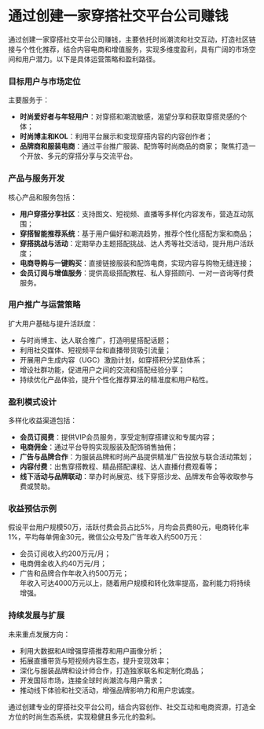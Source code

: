# 通过创建一家穿搭社交平台公司赚钱
通过创建一家穿搭社交平台公司赚钱，主要依托时尚潮流和社交互动，打造社区链接与个性化推荐，结合内容电商和增值服务，实现多维度盈利，具有广阔的市场空间和用户潜力。以下是具体运营策略和盈利路径。

### 目标用户与市场定位  
主要服务于：
* **时尚爱好者与年轻用户**：对穿搭和潮流敏感，渴望分享和获取穿搭灵感的个体；
* **时尚博主和KOL**：利用平台展示和变现穿搭内容的内容创作者；
* **品牌商和服装电商**：通过平台推广服装、配饰等时尚商品的商家；
聚焦打造一个开放、多元的穿搭分享与交流平台。

### 产品与服务开发  
核心产品和服务包括：
* **用户穿搭分享社区**：支持图文、短视频、直播等多样化内容发布，营造互动氛围；
* **穿搭智能推荐系统**：基于用户偏好和潮流趋势，推荐个性化搭配方案和商品；
* **穿搭挑战与活动**：定期举办主题搭配挑战、达人秀等社交活动，提升用户活跃度；
* **电商导购与一键购买**：直接链接服装和配饰电商，实现内容与购物无缝连接；
* **会员订阅与增值服务**：提供高级搭配教程、私人穿搭顾问、一对一咨询等付费服务。

### 用户推广与运营策略  
扩大用户基础与提升活跃度：
* 与时尚博主、达人联合推广，打造明星搭配话题；
* 利用社交媒体、短视频平台和直播带货吸引流量；
* 开展用户生成内容（UGC）激励计划，如穿搭积分奖励体系；
* 增设社群功能，促进用户之间的交流和搭配经验分享；
* 持续优化产品体验，提升个性化推荐算法的精准度和用户粘性。

### 盈利模式设计  
多样化收益渠道包括：
* **会员订阅费**：提供VIP会员服务，享受定制穿搭建议和专属内容；
* **电商佣金**：通过平台导购实现服装及配饰销售抽佣；
* **广告与品牌合作**：为服装品牌和时尚产品提供精准广告投放与联合活动策划；
* **内容付费**：出售穿搭教程、精品搭配课程、达人直播付费观看等；
* **线下活动与品牌联动**：举办时尚展览、线下穿搭沙龙、品牌发布会等收取参与费或赞助。

### 收益预估示例  
假设平台用户规模50万，活跃付费会员占比5%，月均会员费80元，电商转化率1%，平均每单佣金30元，微信公众号及广告年收入约500万元：  
* 会员订阅收入约200万元/月；  
* 电商佣金收入约40万元/月；  
* 广告和品牌合作年收入约500万元；  
年收入可达4000万元以上，随着用户规模和转化效率提高，盈利能力将持续增强。

### 持续发展与扩展  
未来重点发展方向：
* 利用大数据和AI增强穿搭推荐和用户画像分析；
* 拓展直播带货与短视频内容生态，提升变现效率；
* 深化与服装品牌和设计师合作，打造独家联名和定制化商品；
* 开发国际市场，连接全球时尚潮流与用户需求；
* 推动线下体验和社交活动，增强品牌影响力和用户忠诚度。

通过创建专业的穿搭社交平台公司，结合内容创作、社交互动和电商资源，打造全方位的时尚生态系统，实现稳健且多元化的盈利。
